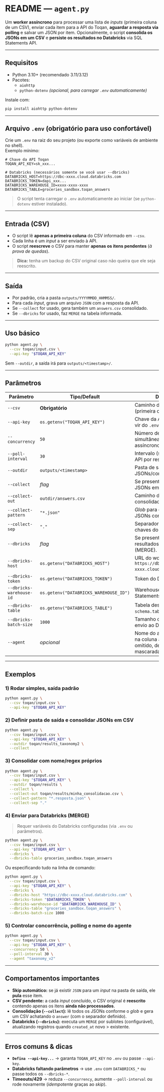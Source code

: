 # README — `agent.py`

Um **worker assíncrono** para processar uma lista de *inputs* (primeira coluna de um CSV), enviar cada item para a API do Toqan, **aguardar a resposta via polling** e salvar um JSON por item. Opcionalmente, o script **consolida os JSONs em um CSV** e **persiste os resultados no Databricks** via SQL Statements API.

---

## Requisitos

- Python 3.10+ (recomendado 3.11/3.12)
- Pacotes:
  - `aiohttp`
  - `python-dotenv` *(opcional, para carregar `.env` automaticamente)*

Instale com:

```bash
pip install aiohttp python-dotenv
```

---

## Arquivo `.env` (obrigatório para uso confortável)

Crie um `.env` na raiz do seu projeto (ou exporte como variáveis de ambiente no shell).  
Exemplo mínimo:

```env
# Chave da API Toqan
TOQAN_API_KEY=sk_xxx...

# Databricks (necessários somente se você usar --dbricks)
DATABRICKS_HOST=https://dbc-xxxx.cloud.databricks.com
DATABRICKS_TOKEN=dapi_xxx...
DATABRICKS_WAREHOUSE_ID=xxxx-xxxx-xxxx
DATABRICKS_TABLE=groceries_sandbox.toqan_answers
```

> O script tenta carregar o `.env` automaticamente ao iniciar (se `python-dotenv` estiver instalado).

---

## Entrada (CSV)

- O script lê **apenas a primeira coluna** do CSV informado em `--csv`.
- Cada linha é um *input* a ser enviado à API.
- O script **reescreve** o CSV para manter **apenas os itens pendentes** (*à prova de quedas*).

> **Dica:** tenha um backup do CSV original caso não queira que ele seja reescrito.

---

## Saída

- Por padrão, cria a pasta `outputs/YYYYMMDD_HHMMSS/`.
- Para cada *input*, grava um arquivo `JSON` com a resposta da API.
- Se `--collect` for usado, gera também um `answers.csv` consolidado.
- Se `--dbricks` for usado, faz `MERGE` na tabela informada.

---

## Uso básico

```bash
python agent.py \
  --csv toqan/input.csv \
  --api-key "$TOQAN_API_KEY"
```

Sem `--outdir`, a saída irá para `outputs/<timestamp>/`.

---

## Parâmetros

| Parâmetro              | Tipo/Default                  | Descrição |
|------------------------|-------------------------------|-----------|
| `--csv`                | **Obrigatório**               | Caminho do CSV de entrada (primeira coluna = `input`). |
| `--api-key`            | `os.getenv("TOQAN_API_KEY")`  | Chave da API Toqan. Pode vir do `.env`. |
| `--concurrency`        | `50`                          | Número de requisições simultâneas (semáforo assíncrono). |
| `--poll-interval`      | `30`                          | Intervalo (s) entre *polls* à API por resposta. |
| `--outdir`             | `outputs/<timestamp>`         | Pasta de saída dos JSONs/consolidados. |
| `--collect`            | *flag*                        | Se presente, consolida os JSONs em CSV ao final. |
| `--collect-out`        | `outdir/answers.csv`          | Caminho do CSV consolidado (se `--collect`). |
| `--collect-pattern`    | `"*.json"`                    | *Glob* para escolher quais JSONs consolidar. |
| `--collect-sep`        | `"."`                         | Separador ao achatar chaves do JSON (`a.b.c`). |
| `--dbricks`            | *flag*                        | Se presente, envia os resultados ao Databricks (MERGE). |
| `--dbricks-host`       | `os.getenv("DATABRICKS_HOST")` | URL do workspace (ex.: `https://dbc-xxxx.cloud.databricks.com`). |
| `--dbricks-token`      | `os.getenv("DATABRICKS_TOKEN")` | Token do Databricks. |
| `--dbricks-warehouse-id` | `os.getenv("DATABRICKS_WAREHOUSE_ID")` | Warehouse ID para Statements API. |
| `--dbricks-table`      | `os.getenv("DATABRICKS_TABLE")` | Tabela destino no formato `schema.tabela`. |
| `--dbricks-batch-size` | `1000`                        | Tamanho do sublote no envio ao Databricks. |
| `--agent`              | *opcional*                    | Nome do agente (aparece na coluna `agent`); se omitido, deriva da API key mascarada. |

---

## Exemplos

### 1) Rodar simples, saída padrão

```bash
python agent.py \
  --csv toqan/input.csv \
  --api-key "$TOQAN_API_KEY"
```

### 2) Definir pasta de saída e consolidar JSONs em CSV

```bash
python agent.py \
  --csv toqan/input.csv \
  --api-key "$TOQAN_API_KEY" \
  --outdir toqan/results_taxonomy2 \
  --collect
```

### 3) Consolidar com nome/regex próprios

```bash
python agent.py \
  --csv toqan/input.csv \
  --api-key "$TOQAN_API_KEY" \
  --outdir toqan/results \
  --collect \
  --collect-out toqan/results/minha_consolidacao.csv \
  --collect-pattern "*.resposta.json" \
  --collect-sep "."
```

### 4) Enviar para Databricks (MERGE)

> Requer variáveis do Databricks configuradas (via `.env` ou parâmetros).

```bash
python agent.py \
  --csv toqan/input.csv \
  --api-key "$TOQAN_API_KEY" \
  --dbricks \
  --dbricks-table groceries_sandbox.toqan_answers
```

Ou especificando tudo na linha de comando:

```bash
python agent.py \
  --csv toqan/input.csv \
  --api-key "$TOQAN_API_KEY" \
  --dbricks \
  --dbricks-host "https://dbc-xxxx.cloud.databricks.com" \
  --dbricks-token "$DATABRICKS_TOKEN" \
  --dbricks-warehouse-id "$DATABRICKS_WAREHOUSE_ID" \
  --dbricks-table "groceries_sandbox.toqan_answers" \
  --dbricks-batch-size 1000
```

### 5) Controlar concorrência, polling e nome do agente

```bash
python agent.py \
  --csv toqan/input.csv \
  --api-key "$TOQAN_API_KEY" \
  --concurrency 50 \
  --poll-interval 30 \
  --agent "taxonomy_v2"
```

---

## Comportamentos importantes

- **Skip automático:** se já existir `JSON` para um *input* na pasta de saída, ele **pula** esse item.
- **CSV pendente:** a cada *input* concluído, o CSV original é **reescrito** contendo apenas os itens **ainda não processados**.
- **Consolidação (`--collect`):** lê todos os JSONs conforme o *glob* e gera um CSV achatando o `answer` (com o separador definido).
- **Databricks (`--dbricks`):** executa um `MERGE` por sublotes (configurável), atualizando registros quando `created_at` novo > existente.

---

## Erros comuns & dicas

- **`Defina --api-key...`** → garanta `TOQAN_API_KEY` no `.env` ou passe `--api-key`.
- **Databricks faltando parâmetros** → use `.env` com `DATABRICKS_*` ou passe todos os `--dbricks-*`.
- **Timeouts/429** → reduza `--concurrency`, aumente `--poll-interval` ou rode novamente (*idempotente* graças ao *skip*).